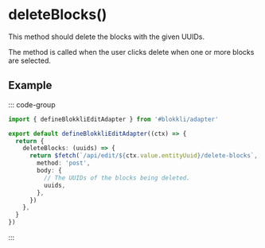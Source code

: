 # deleteBlocks()

This method should delete the blocks with the given UUIDs.

The method is called when the user clicks delete when one or more blocks are
selected.

## Example

::: code-group

```typescript [~/app/blokkli.editAdapter.ts]
import { defineBlokkliEditAdapter } from '#blokkli/adapter'

export default defineBlokkliEditAdapter((ctx) => {
  return {
    deleteBlocks: (uuids) => {
      return $fetch(`/api/edit/${ctx.value.entityUuid}/delete-blocks`, {
        method: 'post',
        body: {
          // The UUIDs of the blocks being deleted.
          uuids,
        },
      })
    },
  }
})
```

:::
